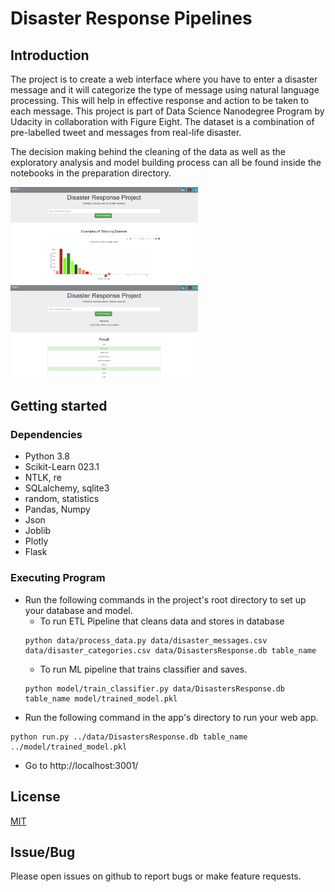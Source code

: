 # Disaster Response Pipelines

## Introduction
The project is to create a web interface where you have to enter a disaster message and it will categorize the type of message using natural language processing. This will help in effective response and action to be taken to each message. This project is part of Data Science Nanodegree Program by Udacity in collaboration with Figure Eight. The dataset is a combination of pre-labelled tweet and messages from real-life disaster.

The decision making behind the cleaning of the data as well as the exploratory analysis and model building process can all be found inside the notebooks in the preparation directory.

<img src="https://github.com/Rpinto02/DisasterResponsePipelines/blob/master/app/templates/assets/main_page.jpg" width="300"/> <img src="https://github.com/Rpinto02/DisasterResponsePipelines/blob/master/app/templates/assets/Classifier_page.jpg" width="300"/>


## Getting started

### Dependencies

* Python 3.8
* Scikit-Learn 023.1
* NTLK, re
* SQLalchemy, sqlite3
* random, statistics
* Pandas, Numpy
* Json
* Joblib
* Plotly
* Flask


### Executing Program

* Run the following commands in the project's root directory to set up your database and model.
  * To run ETL Pipeline that cleans data and stores in database
  ```
  python data/process_data.py data/disaster_messages.csv data/disaster_categories.csv data/DisastersResponse.db table_name
  ```
  * To run ML pipeline that trains classifier and saves.
  ```
  python model/train_classifier.py data/DisastersResponse.db table_name model/trained_model.pkl
  ```
* Run the following command in the app's directory to run your web app.
```
python run.py ../data/DisastersResponse.db table_name ../model/trained_model.pkl
```
* Go to http://localhost:3001/


## License
[MIT](https://opensource.org/licenses/MIT)

## Issue/Bug

Please open issues on github to report bugs or make feature requests.
